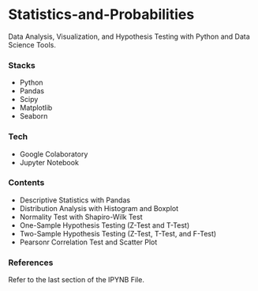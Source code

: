 # Statistics-and-Probabilities
Data Analysis, Visualization, and Hypothesis Testing with Python and Data Science Tools.

### Stacks
* Python
* Pandas
* Scipy
* Matplotlib
* Seaborn

### Tech
* Google Colaboratory
* Jupyter Notebook

### Contents
* Descriptive Statistics with Pandas
* Distribution Analysis with Histogram and Boxplot
* Normality Test with Shapiro-Wilk Test
* One-Sample Hypothesis Testing (Z-Test and T-Test)
* Two-Sample Hypothesis Testing (Z-Test, T-Test, and F-Test)
* Pearsonr Correlation Test and Scatter Plot

### References
Refer to the last section of the IPYNB File.